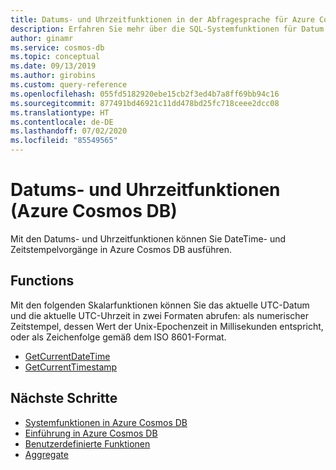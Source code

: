 ```yaml
---
title: Datums- und Uhrzeitfunktionen in der Abfragesprache für Azure Cosmos DB
description: Erfahren Sie mehr über die SQL-Systemfunktionen für Datum und Uhrzeit in Azure Cosmos DB, um DateTime- und Zeitstempeloperationen durchzuführen.
author: ginamr
ms.service: cosmos-db
ms.topic: conceptual
ms.date: 09/13/2019
ms.author: girobins
ms.custom: query-reference
ms.openlocfilehash: 055fd5182920ebe15cb2f3ed4b7a8ff69bb94c16
ms.sourcegitcommit: 877491bd46921c11dd478bd25fc718ceee2dcc08
ms.translationtype: HT
ms.contentlocale: de-DE
ms.lasthandoff: 07/02/2020
ms.locfileid: "85549565"
---
```

# <a name="date-and-time-functions-azure-cosmos-db"></a>Datums- und Uhrzeitfunktionen (Azure Cosmos DB)

Mit den Datums- und Uhrzeitfunktionen können Sie DateTime- und Zeitstempelvorgänge in Azure Cosmos DB ausführen.

## <a name="functions"></a>Functions

Mit den folgenden Skalarfunktionen können Sie das aktuelle UTC-Datum und die aktuelle UTC-Uhrzeit in zwei Formaten abrufen: als numerischer Zeitstempel, dessen Wert der Unix-Epochenzeit in Millisekunden entspricht, oder als Zeichenfolge gemäß dem ISO 8601-Format.

* [GetCurrentDateTime](sql-query-getcurrentdatetime.md)
* [GetCurrentTimestamp](sql-query-getcurrenttimestamp.md)

## <a name="next-steps"></a>Nächste Schritte

- [Systemfunktionen in Azure Cosmos DB](sql-query-system-functions.md)
- [Einführung in Azure Cosmos DB](introduction.md)
- [Benutzerdefinierte Funktionen](sql-query-udfs.md)
- [Aggregate](sql-query-aggregates.md)
